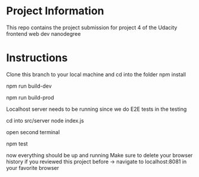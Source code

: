 # Project Information

This repo contains the project submission for project 4 of the Udacity frontend web dev nanodegree

# Instructions

Clone this branch to your local machine and cd into the folder
npm install

npm run build-dev

npm run build-prod

Localhost server needs to be running since we do E2E tests in the testing 

cd into src/server
node index.js

open second terminal

npm test

now everything should be up and running 
Make sure to delete your browser history if you reviewed this project before
-> navigate to localhost:8081 in your favorite browser